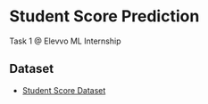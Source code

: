 # Student Score Prediction 
Task 1 @ Elevvo ML Internship 
## Dataset
- [Student Score Dataset](https://www.kaggle.com/datasets/lainguyn123/student-performance-factors)
